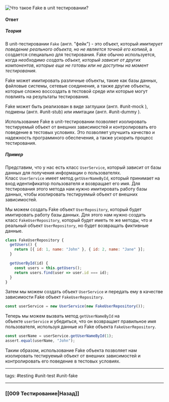 
![Что такое Fake в unit тестировании?](https://youtu.be/i96lHslBOIc?t=126)

#### Ответ

##### Теория

В unit-тестировании `Fake` (англ. "фейк") - это объект, который *имитирует поведение реального объекта, но не является точной его копией*, а создается специально для тестирования. Fake обычно используется, когда *необходимо создать объект, который зависит от других компонентов*, *которые еще не готовы или не доступны на момент тестирования*.

Fake может имитировать различные объекты, такие как базы данных, файловые системы, сетевые соединения, а также другие объекты, которые сложно воссоздать в тестовой среде или которые могут повлиять на результаты тестирования. 

Fake может быть реализован в виде заглушки (англ. #unit-mock ), подмены (англ. #unit-stub) или имитации (англ. #unit-dummy ).

Использование Fake в unit-тестировании позволяет изолировать тестируемый объект от внешних зависимостей и контролировать его поведение в тестовых условиях. Это позволяет улучшить качество и надежность программного обеспечения, а также ускорить процесс тестирования.

##### Пример

Представим, что у нас есть класс `UserService`, который зависит от базы данных для получения информации о пользователях. Класс `UserService` имеет метод `getUserNameById`, который принимает на вход идентификатор пользователя и возвращает его имя. Для тестирования этого метода нам нужно имитировать работу базы данных, чтобы изолировать тестируемый объект от внешних зависимостей.

Мы можем создать Fake объект `UserRepository`, который будет имитировать работу базы данных. Для этого нам нужно создать класс `FakeUserRepository`, который будет иметь те же методы, что и реальный объект `UserRepository`, но будет возвращать фиктивные данные.

```jsx
class FakeUserRepository {
  getUsers() {
    return [{ id: 1, name: "John" }, { id: 2, name: "Jane" }];
  }

  getUserById(id) {
    const users = this.getUsers();
    return users.find(user => user.id === id);
  }
}
```

Затем мы можем создать объект `UserService` и передать ему в качестве зависимости Fake объект `FakeUserRepository`.

```jsx
const userService = new UserService(new FakeUserRepository());
```

Теперь мы можем вызвать метод `getUserNameById` на объекте `userService` и убедиться, что он возвращает правильное имя пользователя, используя данные из Fake объекта `FakeUserRepository`.

```jsx
const userName = userService.getUserNameById(1);
assert.equal(userName, "John");
```

Таким образом, использование Fake объекта позволяет нам изолировать тестируемый объект от внешних зависимостей и контролировать его поведение в тестовых условиях.

_____
tags: #testing #unit-test #unit-fake

____

### [[009 Тестирование|Назад]]